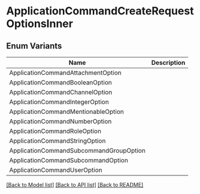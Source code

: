 # ApplicationCommandCreateRequestOptionsInner

## Enum Variants

| Name | Description |
|---- | -----|
| ApplicationCommandAttachmentOption |  |
| ApplicationCommandBooleanOption |  |
| ApplicationCommandChannelOption |  |
| ApplicationCommandIntegerOption |  |
| ApplicationCommandMentionableOption |  |
| ApplicationCommandNumberOption |  |
| ApplicationCommandRoleOption |  |
| ApplicationCommandStringOption |  |
| ApplicationCommandSubcommandGroupOption |  |
| ApplicationCommandSubcommandOption |  |
| ApplicationCommandUserOption |  |

[[Back to Model list]](../README.md#documentation-for-models) [[Back to API list]](../README.md#documentation-for-api-endpoints) [[Back to README]](../README.md)


